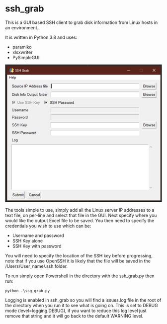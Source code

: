 # ssh_grab

This is a GUI based SSH client to grab disk information from Linux hosts in an environment.

It is written in Python 3.8 and uses:

- paramiko
- xlsxwriter
- PySimpleGUI

![](images/ssh_grab_011020.png)

The tools simple to use, simply add all the Linux server IP addresses to a text file, on per-line and select that file in
the GUI. Next specify where you would like the output Excel file to be saved. You then need to specify the credentials
you wish to use which can be:

- Username and password
- SSH Key alone
- SSH Key with password

You will need to specify the location of the SSH key before progressing, note that if you use OpenSSH it is likely that
the file will be saved in the /Users/User_name/.ssh folder.

To run simply open Powershell in the directory with the ssh_grab.py then run:
    
    python .\ssg_grab.py

Logging is enabled in ssh_grab so you will find a issues.log file in the root of the directory when you run it to see
what is going on. This is set to DEBUG mode (level=logging.DEBUG), if you want to reduce this log level just remove that
string and it will go back to the default WARNING level.
